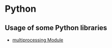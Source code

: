 # Python
## Usage of some Python libraries
* [multiprocessing Module](https://github.com/soda-lsq/Python/blob/main/python_multiprocessing.py)


